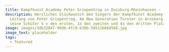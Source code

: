 ```yaml
---
title: Kampfkunst Academy Peter Griepentrog in Duisburg-Rheinhausen -  April 2024
description: Herzlichen Glückwunsch den Siegern der Kampfkunst Academy unter der
  Leitung von Peter Griepentrog. Am New Generation Turnier in Arnsberg belegten
  seine Schüler 5 x den ersten, 1x den zweiten und 4x den dritten Platz.
image: images/3db32847-99db-4fc9-b30b-58511b86d568.jpg
image_text: placeholder
tags:
  - featured
---
```

